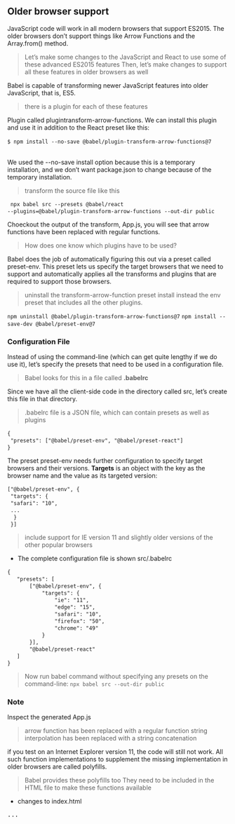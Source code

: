 
## Older browser support

JavaScript code will work in all modern browsers that support ES2015. The older browsers don’t support things like Arrow Functions and the Array.from() method.

 > Let’s make some changes to the JavaScript and React to use some of these advanced ES2015 features
 > Then, let’s make changes to support all these features in older browsers as well

Babel is capable of transforming newer JavaScript features into older JavaScript, that is, ES5.

 > there is a plugin for each of these features

Plugin called plugintransform-arrow-functions. We can install this plugin and use it in addition to the React preset like this:<br />

`$ npm install --no-save @babel/plugin-transform-arrow-functions@7`

<br />
We used the --no-save install option because this is a temporary installation, and we don’t want
package.json to change because of the temporary installation.<br />

 > transform the source file like this

```
 npx babel src --presets @babel/react 
--plugins=@babel/plugin-transform-arrow-functions --out-dir public
```

Choeckout the output of the transform, App.js, you will see that arrow functions have been
replaced with regular functions.

 > How does one know which plugins have to be used?

Babel does the job of automatically figuring this out via a preset called preset-env. This preset lets us specify the target browsers that we need to support and automatically applies all the transforms and plugins that are required to support those browsers.

 > uninstall the transform-arrow-function preset
 > install instead the env preset that includes all the other plugins.

`npm uninstall @babel/plugin-transform-arrow-functions@7`
`npm install --save-dev @babel/preset-env@7`

### Configuration File

Instead of using the command-line (which can get quite lengthy if we do use it), let’s specify the presets that need to be used in a configuration file.

 > Babel looks for this in a file called **.babelrc**

Since we have all the client-side code in the directory called src, let’s create this file in that
directory.

 > .babelrc file is a JSON file, which can contain presets as well as plugins
```
{
 "presets": ["@babel/preset-env", "@babel/preset-react"]
}
```

The preset preset-env needs further configuration to specify target browsers and their versions.
**Targets** is an object with the key as the browser name and the value as its targeted version:

```
["@babel/preset-env", {
 "targets": {
 "safari": "10",
 ...
  }
 }]
 ```
 > include support for IE version 11 and slightly older versions of the other popular browsers

 - The complete configuration file is shown src/.babelrc

 ```
{
    "presets": [
        ["@babel/preset-env", {
            "targets": {
                "ie": "11",
                "edge": "15",
                "safari": "10",
                "firefox": "50",
                "chrome": "49"
            }
        }],
        "@babel/preset-react"
    ]
}
 ```

 >  Now run babel command without specifying any presets on the command-line:
 `npx babel src --out-dir public`

 ### Note

Inspect the generated App.js<br />
 > arrow function has been replaced with a regular function
 > string interpolation has been replaced with a string concatenation

if you test on an Internet Explorer version 11, the code will still not work. All such function implementations to supplement the missing implementation in older browsers are called polyfills.

 > Babel provides these polyfills too
 > They need to be included in the HTML file to make these functions available
 
 - changes to index.html

<pre>
...
 <script src="https://unpkg.com/react-dom@16/umd/react-dom.development.js"></script>
 <b><script src="https://unpkg.com/@babel/polyfill@7/dist/polyfill.min.js"></script</b>
</head>
...
</pre>

 > Now, the code can work on Internet Explorer as well
<br />

 ![RootDir](./resources/ie-code-run.JPG)
